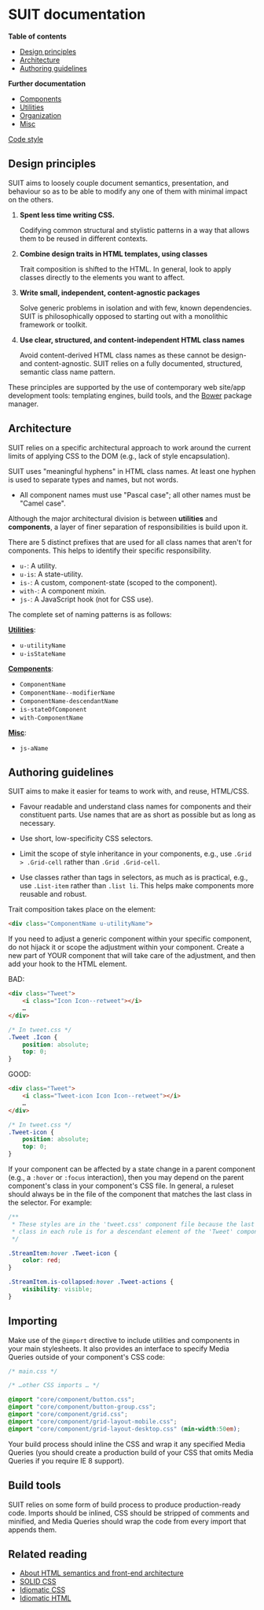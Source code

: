 # SUIT documentation

**Table of contents**

* [Design principles](#design-principles)
* [Architecture](#architecture)
* [Authoring guidelines](#authoring-guidelines)

**Further documentation**

* [Components](components.md)
* [Utilities](utilities.md)
* [Organization](organization.md)
* [Misc](misc.md)

[Code style](code-style.md)


## Design principles

SUIT aims to loosely couple document semantics, presentation, and behaviour so
as to be able to modify any one of them with minimal impact on the others.

1. **Spent less time writing CSS.**

   Codifying common structural and stylistic patterns in a way that allows them
   to be reused in different contexts.

2. **Combine design traits in HTML templates, using classes**

   Trait composition is shifted to the HTML. In general, look to apply classes
   directly to the elements you want to affect.

3. **Write small, independent, content-agnostic packages**

   Solve generic problems in isolation and with few, known dependencies. SUIT
   is philosophically opposed to starting out with a monolithic framework or
   toolkit.

4. **Use clear, structured, and content-independent HTML class names**

   Avoid content-derived HTML class names as these cannot be design- and
   content-agnostic. SUIT relies on a fully documented, structured, semantic class
   name pattern.

These principles are supported by the use of contemporary web site/app
development tools: templating engines, build tools, and the
[Bower](http://bower.io/) package manager.

## Architecture

SUIT relies on a specific architectural approach to work around the current
limits of applying CSS to the DOM (e.g., lack of style encapsulation).

SUIT uses "meaningful hyphens" in HTML class names. At least one hyphen is used
to separate types and names, but not words.

* All component names must use "Pascal case"; all other names must be "Camel case".

Although the major architectural division is between **utilities** and
**components**, a layer of finer separation of responsibilities is build upon
it.

There are 5 distinct prefixes that are used for all class names that aren't for
components. This helps to identify their specific responsibility.

* `u-`: A utility.
* `u-is`: A state-utility.
* `is-`: A custom, component-state (scoped to the component).
* `with-`: A component mixin.
* `js-`: A JavaScript hook (not for CSS use).

The complete set of naming patterns is as follows:

**[Utilities](utilities.md)**:

* `u-utilityName`
* `u-isStateName`

**[Components](components.md)**:

* `ComponentName`
* `ComponentName--modifierName`
* `ComponentName-descendantName`
* `is-stateOfComponent`
* `with-ComponentName`

**[Misc](misc.md)**:

* `js-aName`


## Authoring guidelines

SUIT aims to make it easier for teams to work with, and reuse, HTML/CSS.

* Favour readable and understand class names for components and their
  constituent parts. Use names that are as short as possible but as long as
  necessary.

* Use short, low-specificity CSS selectors.

* Limit the scope of style inheritance in your components, e.g., use `.Grid >
  .Grid-cell` rather than `.Grid .Grid-cell`.

* Use classes rather than tags in selectors, as much as is practical, e.g., use
  `.List-item` rather than `.list li`. This helps make components more reusable
  and robust.

Trait composition takes place on the element:

```html
<div class="ComponentName u-utilityName">
```

If you need to adjust a generic component within your specific component, do
not hijack it or scope the adjustment within your component. Create a new part
of YOUR component that will take care of the adjustment, and then add your hook
to the HTML element.

BAD:

```html
<div class="Tweet">
    <i class="Icon Icon--retweet"></i>
    …
</div>
```

```css
/* In tweet.css */
.Tweet .Icon {
    position: absolute;
    top: 0;
}
```

GOOD:

```html
<div class="Tweet">
    <i class="Tweet-icon Icon Icon--retweet"></i>
    …
</div>
```

```css
/* In tweet.css */
.Tweet-icon {
    position: absolute;
    top: 0;
}
```

If your component can be affected by a state change in a parent component
(e.g., a `:hover` or `:focus` interaction), then you may depend on the parent
component's class in your component's CSS file. In general, a ruleset should
always be in the file of the component that matches the last class in the
selector. For example:

```css
/**
 * These styles are in the 'tweet.css' component file because the last
 * class in each rule is for a descendant element of the 'Tweet' component.
 */

.StreamItem:hover .Tweet-icon {
    color: red;
}

.StreamItem.is-collapsed:hover .Tweet-actions {
    visibility: visible;
}
```

## Importing

Make use of the `@import` directive to include utilities and components in your
main stylesheets. It also provides an interface to specify Media Queries
outside of your component's CSS code:

```css
/* main.css */

/* …other CSS imports … */

@import "core/component/button.css";
@import "core/component/button-group.css";
@import "core/component/grid.css";
@import "core/component/grid-layout-mobile.css";
@import "core/component/grid-layout-desktop.css" (min-width:50em);
```

Your build process should inline the CSS and wrap it any specified Media
Queries (you should create a production build of your CSS that omits Media
Queries if you require IE 8 support).


## Build tools

SUIT relies on some form of build process to produce production-ready code.
Imports should be inlined, CSS should be stripped of comments and minified, and
Media Queries should wrap the code from every import that appends them.


## Related reading

* [About HTML semantics and front-end architecture](http://nicolasgallagher.com/about-html-semantics-front-end-architecture/)
* [SOLID CSS](http://blog.millermedeiros.com/solid-css/)
* [Idiomatic CSS](https://github.com/necolas/idiomatic-css/)
* [Idiomatic HTML](https://github.com/necolas/idiomatic-html/)
